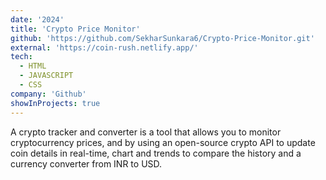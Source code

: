 ```yaml
---
date: '2024'
title: 'Crypto Price Monitor'
github: 'https://github.com/SekharSunkara6/Crypto-Price-Monitor.git'
external: 'https://coin-rush.netlify.app/'
tech:
  - HTML
  - JAVASCRIPT
  - CSS
company: 'Github'
showInProjects: true
---
```


A crypto tracker and converter is a tool that allows you to monitor cryptocurrency prices, and by using an open-source crypto API to update coin details in real-time, chart and trends to compare the history and a currency converter from INR to USD.
